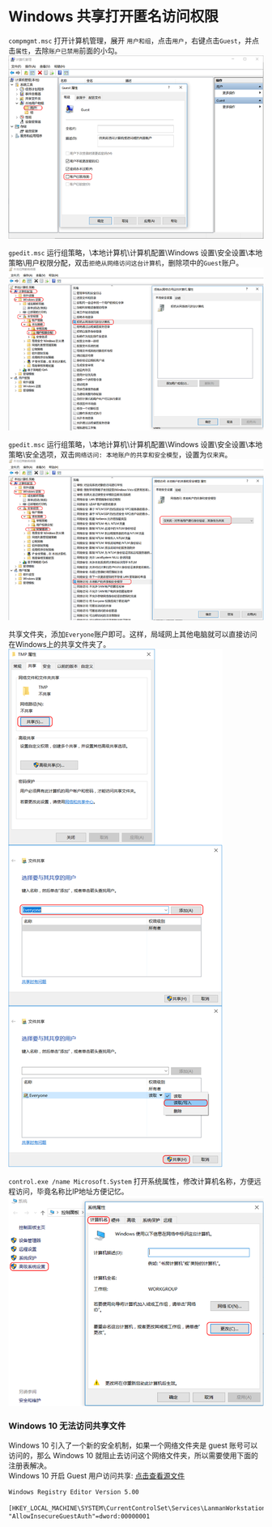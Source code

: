 # Windows 共享打开匿名访问权限     
`compmgmt.msc` 打开计算机管理，展开 `用户和组`，点击`用户`，右键点击`Guest`，并点击`属性`，去除`账户已禁用`前面的小勾。          
![](../static/images/wiki/IMG_20171030_103000.png)

`gpedit.msc` 运行组策略，\本地计算机\计算机配置\Windows 设置\安全设置\本地策略\用户权限分配，双击`拒绝从网络访问这台计算机`，删除项中的`Guest`账户。         
![](../static/images/wiki/IMG_20171030_103001.png)        

`gpedit.msc` 运行组策略，\本地计算机\计算机配置\Windows 设置\安全设置\本地策略\安全选项，双击`网络访问: 本地账户的共享和安全模型`，设置为`仅来宾`。         
![](../static/images/wiki/IMG_20171030_103002.png)              

共享文件夹，添加`Everyone`账户即可。这样，局域网上其他电脑就可以直接访问在Windows上的共享文件夹了。         
![](../static/images/wiki/IMG_20171030_103003.png)           

`control.exe /name Microsoft.System` 打开系统属性，修改计算机名称，方便远程访问，毕竟名称比IP地址方便记忆。         
![](../static/images/wiki/IMG_20171030_103005.png)                 

### Windows 10 无法访问共享文件          
Windows 10 引入了一个新的安全机制，如果一个网络文件夹是 guest 账号可以访问的，那么 Windows 10 就阻止去访问这个网络文件夹，所以需要使用下面的注册表解决。             
Windows 10 开启 Guest 用户访问共享: [点击查看源文件](../storage/windows/10/open_win10guest.reg)              
```
Windows Registry Editor Version 5.00

[HKEY_LOCAL_MACHINE\SYSTEM\CurrentControlSet\Services\LanmanWorkstation\Parameters]
"AllowInsecureGuestAuth"=dword:00000001
```